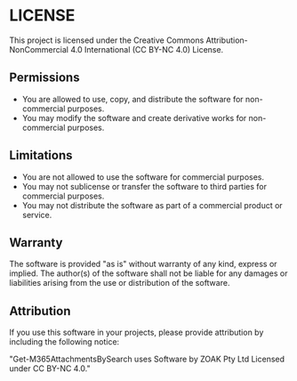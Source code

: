 # LICENSE

This project is licensed under the Creative Commons Attribution-NonCommercial 4.0 International (CC BY-NC 4.0) License.

## Permissions

- You are allowed to use, copy, and distribute the software for non-commercial purposes.
- You may modify the software and create derivative works for non-commercial purposes.

## Limitations

- You are not allowed to use the software for commercial purposes.
- You may not sublicense or transfer the software to third parties for commercial purposes.
- You may not distribute the software as part of a commercial product or service.

## Warranty

The software is provided "as is" without warranty of any kind, express or implied. The author(s) of the software shall not be liable for any damages or liabilities arising from the use or distribution of the software.

## Attribution

If you use this software in your projects, please provide attribution by including the following notice:

"Get-M365AttachmentsBySearch uses Software by ZOAK Pty Ltd Licensed under CC BY-NC 4.0."
